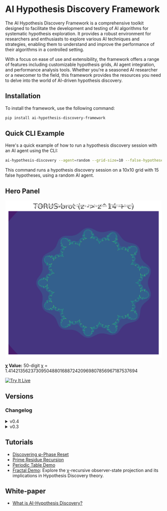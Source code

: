 # AI Hypothesis Discovery Framework

The AI Hypothesis Discovery Framework is a comprehensive toolkit designed to facilitate the development and testing of AI algorithms for systematic hypothesis exploration. It provides a robust environment for researchers and enthusiasts to explore various AI techniques and strategies, enabling them to understand and improve the performance of their algorithms in a controlled setting.

With a focus on ease of use and extensibility, the framework offers a range of features including customizable hypothesis grids, AI agent integration, and performance analysis tools. Whether you're a seasoned AI researcher or a newcomer to the field, this framework provides the resources you need to delve into the world of AI-driven hypothesis discovery.

## Installation

To install the framework, use the following command:

```bash
pip install ai-hypothesis-discovery-framework
```

## Quick CLI Example

Here's a quick example of how to run a hypothesis discovery session with an AI agent using the CLI:

```bash
ai-hypothesis-discovery --agent=random --grid-size=10 --false-hypotheses=15
```

This command runs a hypothesis discovery session on a 10x10 grid with 15 false hypotheses, using a random AI agent.

## Hero Panel

![TORUS-brot Fractal](images/torus_brot_hero.png)

**χ Value:** 50-digit χ = 1.41421356237309504880168872420969807856967187537694

[![Try It Live](https://img.shields.io/badge/Try%20It%20Live-Streamlit-green?logo=streamlit)](https://streamlit.app/?domain=TORUS-brot)

## Versions

### Changelog

<details>
<summary>v0.4</summary>
- Added TORUS-brot fractal module.
- Enhanced Meta-Cell Confidence Module.
</details>

<details>
<summary>v0.3</summary>
- Initial release with Hypothesis Discovery AI.
</details>

## Tutorials

- [Discovering φ-Phase Reset](tutorials/discovering_phi_phase_reset.md)
- [Prime Residue Recursion](tutorials/prime_residue_recursion.md)
- [Periodic Table Demo](tutorials/element_discovery.md)
- [Fractal Demo](torus_brot_demo.md): Explore the χ-recursive observer-state projection and its implications in Hypothesis Discovery theory.

## White-paper

- [What is AI-Hypothesis Discovery?](whitepage.pdf)
